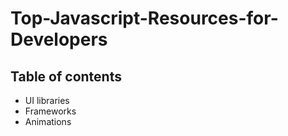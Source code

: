 # Top-Javascript-Resources-for-Developers

## Table of contents
* UI libraries
* Frameworks
* Animations
